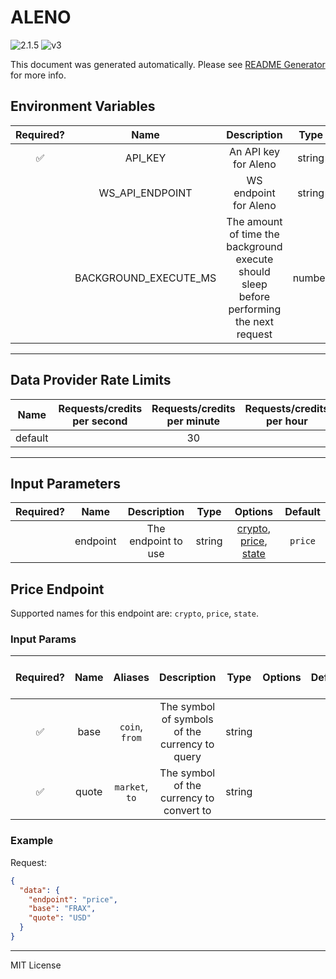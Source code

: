 # ALENO

![2.1.5](https://img.shields.io/github/package-json/v/smartcontractkit/external-adapters-js?filename=packages/sources/aleno/package.json) ![v3](https://img.shields.io/badge/framework%20version-v3-blueviolet)

This document was generated automatically. Please see [README Generator](../../scripts#readme-generator) for more info.

## Environment Variables

| Required? |         Name          |                                        Description                                        |  Type  | Options |                Default                |
| :-------: | :-------------------: | :---------------------------------------------------------------------------------------: | :----: | :-----: | :-----------------------------------: |
|    ✅     |        API_KEY        |                                   An API key for Aleno                                    | string |         |                                       |
|           |    WS_API_ENDPOINT    |                                   WS endpoint for Aleno                                   | string |         | `https://state-price-socket.aleno.ai` |
|           | BACKGROUND_EXECUTE_MS | The amount of time the background execute should sleep before performing the next request | number |         |                `10000`                |

---

## Data Provider Rate Limits

|  Name   | Requests/credits per second | Requests/credits per minute | Requests/credits per hour | Note |
| :-----: | :-------------------------: | :-------------------------: | :-----------------------: | :--: |
| default |                             |             30              |                           |      |

---

## Input Parameters

| Required? |   Name   |     Description     |  Type  |                                    Options                                    | Default |
| :-------: | :------: | :-----------------: | :----: | :---------------------------------------------------------------------------: | :-----: |
|           | endpoint | The endpoint to use | string | [crypto](#price-endpoint), [price](#price-endpoint), [state](#price-endpoint) | `price` |

## Price Endpoint

Supported names for this endpoint are: `crypto`, `price`, `state`.

### Input Params

| Required? | Name  |    Aliases     |                  Description                   |  Type  | Options | Default | Depends On | Not Valid With |
| :-------: | :---: | :------------: | :--------------------------------------------: | :----: | :-----: | :-----: | :--------: | :------------: |
|    ✅     | base  | `coin`, `from` | The symbol of symbols of the currency to query | string |         |         |            |                |
|    ✅     | quote | `market`, `to` |    The symbol of the currency to convert to    | string |         |         |            |                |

### Example

Request:

```json
{
  "data": {
    "endpoint": "price",
    "base": "FRAX",
    "quote": "USD"
  }
}
```

---

MIT License
